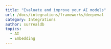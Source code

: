 ```yaml
---
title: "Evaluate and improve your AI models"
url: /docs/integrations/frameworks/deepeval
category: Integrations
author: surrealdb
topics:
  - AI
  - Embedding
---
```


